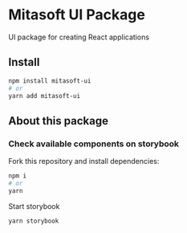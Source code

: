 # Mitasoft UI Package

UI package for creating React applications

## Install

```bash
npm install mitasoft-ui
# or
yarn add mitasoft-ui
```

## About this package

### Check available components on storybook

Fork this repository and install dependencies:

```bash
npm i
# or
yarn
```

Start storybook

```bash
yarn storybook
```

